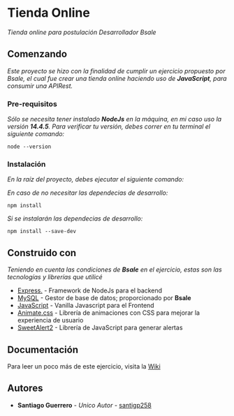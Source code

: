 # Tienda Online

_Tienda online para postulación Desarrollador Bsale_

## Comenzando 

_Este proyecto se hizo con la finalidad de cumplir un ejercicio propuesto por Bsale, el cual fue crear una tienda online haciendo uso de **JavaScript**, para consumir una APIRest._


### Pre-requisitos 

_Sólo se necesita tener instalado **NodeJs** en la máquina, en mi caso uso la versión **14.4.5**. Para verificar tu versión, debes correr en tu terminal el siguiente comando:_

```
node --version
```

### Instalación 

_En la raíz del proyecto, debes ejecutar el siguiente comando:_

_En caso de no necesitar las dependecias de desarrollo:_

```
npm install
```

_Si se instalarán las dependecias de desarrollo:_

```
npm install --save-dev
```

## Construido con 

_Teniendo en cuenta las condiciones de **Bsale** en el ejercicio, estas son las tecnologías y librerías que utilicé_

* [Express.](https://expressjs.com/) - Framework de NodeJs para el backend
* [MySQL](https://www.mysql.com/) - Gestor de base de datos; proporcionado por **Bsale**
* [JavaScript](https://developer.mozilla.org/es/docs/Web/JavaScript) - Vanilla Javascript para el Frontend
* [Animate.css](https://animate.style/) - Librería de animaciones con CSS para mejorar la experiencia de usuario
* [SweetAlert2](https://sweetalert2.github.io/) - Librería de JavaScript para generar alertas
## Documentación 

Para leer un poco más de este ejercicio, visita la [Wiki](https://github.com/santigp258/bsale/wiki/)

## Autores 

* **Santiago Guerrero** - *Unico Autor* - [santigp258](https://github.com/santigp258)

